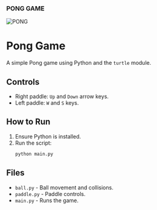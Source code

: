 ### PONG GAME
![PONG](assets/game.gif)


# Pong Game

A simple Pong game using Python and the `turtle` module.

## Controls
- Right paddle: `Up` and `Down` arrow keys.
- Left paddle: `W` and `S` keys.

## How to Run
1. Ensure Python is installed.
2. Run the script:
   ```bash
   python main.py
   ```

## Files
- `ball.py` - Ball movement and collisions.
- `paddle.py` - Paddle controls.
- `main.py` - Runs the game.

